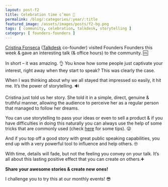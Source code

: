 ```yaml
---
layout: post-f2
title: Celebration time c’mon 🍻
permalink: /blog/:categories/:year/:title
featured_image: /assets/images/posts/f2-bg.png
tags: [ community, celebration, talkdesk, storytelling ]
category: [ founders-founders ]
---
```


[Cristina Fonseca](https://www.linkedin.com/in/cristinanfonseca/) ([Talkdesk](https://www.talkdesk.com/) co-founder) visited Founders Founders this week & gave an interesting talk (& office hours) to the community. 🆒

In short – it was amazing. 👌  You know how some people just captivate your interest, right away when they start to speak? This was clearly the case.

When I was thinking about why we all stayed that impressed so easily, it hit me. It’s the power of storytelling. 🔊

Cristina just told us her story. She told it in a simple, direct, genuine & truthful manner, allowing the audience to perceive her as a regular person that managed to follow her dreams.

You can use storytelling to pass your ideas or even to sell a product & if you have difficulties in doing this naturally you can always use the help of some tricks that are commonly used (check [here](https://www.entrepreneur.com/article/240272) for some tips). 😜

And if you top off a good story with great public speaking capabilities, you end up with a very powerful tool to influence and help others. 🤓

With time, details will fade, but not the feeling you convey on your talk. It’s all about this lasting positive effect that you can create on others.➕

**Share your awesome stories & create new ones!**

I challenge you to try this at our monthly events! 😎

